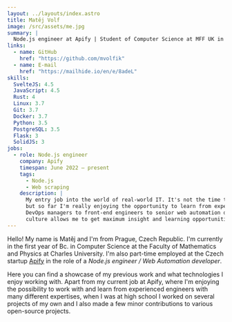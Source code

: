 ```yaml
---
layout: ../layouts/index.astro
title: Matěj Volf
image: /src/assets/me.jpg
summary: |
  Node.js engineer at Apify | Student of Computer Science at MFF UK in Prague | Python, JavaScript and Rust enthusiast
links:
  - name: GitHub
    href: "https://github.com/mvolfik"
  - name: E-mail
    href: "https://mailhide.io/en/e/8adeL"
skills:
  SvelteJS: 4.5
  JavaScript: 4.5
  Rust: 4
  Linux: 3.7
  Git: 3.7
  Docker: 3.7
  Python: 3.5
  PostgreSQL: 3.5
  Flask: 3
  SolidJS: 3
jobs:
  - role: Node.js engineer
    company: Apify
    timespan: June 2022 – present
    tags:
      - Node.js
      - Web scraping
    description: |
      My entry job into the world of real-world IT. It's not the time to fully reflect on this job yet,
      but so far I'm really enjoying the opportunity to learn from experienced engineers, from platform
      DevOps managers to front-end engineers to senior web automation devs. The open and free company
      culture allows me to get maximum insight and learning opportunities at this position.
---
```


Hello! My name is Matěj and I'm from Prague, Czech Republic. I'm currently in the first year
of Bc. in Computer Science at the Faculty of Mathematics and Physics at Charles University.
I'm also part-time employed at the Czech startup [Apify](https://apify.com) in the role of a
_Node.js engineer / Web Automation developer_.

<p class="noprint">Here
you can find a showcase of my previous work and what technologies I enjoy working
with. Apart from my current job at Apify, where I'm enjoying the possibility to work
with and learn from experienced engineers with many different expertises, when I was
at high school I worked on several projects of my own and I also made a few minor
contributions to various open-source projects.</p>
